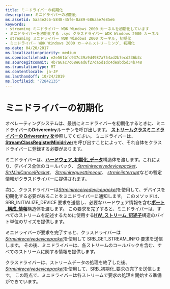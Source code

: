 ```yaml
---
title: ミニドライバーの初期化
description: ミニドライバーの初期化
ms.assetid: 5aa4e2c6-5848-45fe-8a89-686aae7e85e6
keywords:
- streaming ミニドライバー WDK Windows 2000 カーネルを初期化しています
- ミニドライバーを初期化する .sys クラスドライバー WDK Windows 2000 カーネル
- streaming ミニドライバー WDK Windows 2000 カーネル, 初期化
- ミニドライバー WDK Windows 2000 カーネルストリーミング, 初期化
ms.date: 04/20/2017
ms.localizationpriority: medium
ms.openlocfilehash: e2e561bfc937c39a9d4987a754ad2b7ecd236b3c
ms.sourcegitcommit: 4b7a6ac7c68e6ad6f27da5d1dc4deabd5d34b748
ms.translationtype: MT
ms.contentlocale: ja-JP
ms.lasthandoff: 10/24/2019
ms.locfileid: "72842135"
---
```

# <a name="minidriver-initialization"></a>ミニドライバーの初期化





オペレーティングシステムは、最初にミニドライバーを初期化するときに、ミニドライバーの**Driverentry**ルーチンを呼び出します。 [**ストリームクラスミニドライバーの Driverentry を**](https://docs.microsoft.com/previous-versions/ff558717(v=vs.85))参照してください。 ミニドライバーは、 [**StreamClassRegisterMinidriver**](https://docs.microsoft.com/windows-hardware/drivers/ddi/strmini/nf-strmini-streamclassregisteradapter)を呼び出すことによって、それ自体をクラスドライバーに登録する必要があります。

ミニドライバーは、[**ハードウェア\_初期化\_データ**](https://docs.microsoft.com/windows-hardware/drivers/ddi/strmini/ns-strmini-_hw_initialization_data)構造体を渡します。これにより、デバイス全体のコールバック、 [*Strminireceivedevicepacket*](https://docs.microsoft.com/windows-hardware/drivers/ddi/strmini/nc-strmini-phw_receive_device_srb)、 [*StrMiniCancelPacket*](https://docs.microsoft.com/windows-hardware/drivers/ddi/strmini/nc-strmini-phw_cancel_srb)、 [*Strminirequesttimeout*](https://docs.microsoft.com/windows-hardware/drivers/ddi/strmini/nc-strmini-phw_request_timeout_handler)、 [*strminiinterrupt*](https://docs.microsoft.com/windows-hardware/drivers/ddi/strmini/nc-strmini-phw_interrupt)などの暫定情報がクラスドライバーに提供されます。

次に、クラスドライバーは[*Strminireceivedevicepacket*](https://docs.microsoft.com/windows-hardware/drivers/ddi/strmini/nc-strmini-phw_receive_device_srb)を使用して、デバイスを初期化する必要があることをミニドライバーに通知します。 このメソッドは、SRB\_INITIALIZE\_DEVICE 要求を送信し、必要なハードウェア情報を含む[**ポート\_構成\_情報**](https://docs.microsoft.com/windows-hardware/drivers/ddi/strmini/ns-strmini-_port_configuration_information)構造体を渡します。 この要求を完了すると、ミニドライバーは、すべてのストリームを記述するために使用する[**HW\_ストリーム\_記述子**](https://docs.microsoft.com/windows-hardware/drivers/ddi/strmini/ns-strmini-_hw_stream_descriptor)構造のバイト単位のサイズを提供します。

ミニドライバーが要求を完了すると、クラスドライバーは[*Strminireceivedevicepacket*](https://docs.microsoft.com/windows-hardware/drivers/ddi/strmini/nc-strmini-phw_receive_device_srb)を使用して SRB\_GET\_STREAM\_INFO 要求を送信します。 その後、ミニドライバーは、各ストリームのコールバックを含む、すべてのストリームに関する情報を提供します。

クラスドライバーは、ストリームデータの処理を終了した後、 [*Strminireceivedevicepacket*](https://docs.microsoft.com/windows-hardware/drivers/ddi/strmini/nc-strmini-phw_receive_device_srb)を使用して、SRB\_初期化\_要求の完了を送信します。 この時点で、ミニドライバーは各ストリームで要求の処理を開始する準備ができています。

 

 




